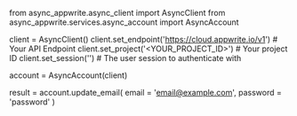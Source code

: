from async_appwrite.async_client import AsyncClient
from async_appwrite.services.async_account import AsyncAccount


client = AsyncClient()
client.set_endpoint('https://cloud.appwrite.io/v1') # Your API Endpoint
client.set_project('<YOUR_PROJECT_ID>') # Your project ID
client.set_session('') # The user session to authenticate with

account = AsyncAccount(client)

result = account.update_email(
    email = 'email@example.com',
    password = 'password'
)
